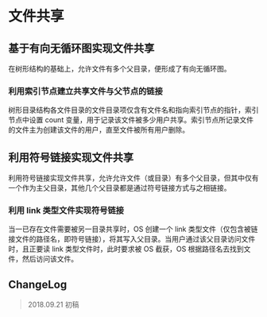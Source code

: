 # 文件共享

## 基于有向无循环图实现文件共享

在树形结构的基础上，允许文件有多个父目录，便形成了有向无循环图。

### 利用索引节点建立共享文件与父节点的链接

树形目录结构各文件目录的文件目录项仅含有文件名和指向索引节点的指针，索引节点中设置 count 变量，用于记录该文件被多少用户共享。索引节点所记录文件的文件主为创建该文件的用户，直至文件被所有用户删除。

## 利用符号链接实现文件共享

利用符号链接实现文件共享，允许允许文件（或目录）有多个父目录，但其中仅有一个作为主父目录，其他几个父目录都是通过符号链接方式与之相链接。

### 利用 link 类型文件实现符号链接

当一已存在文件需要被另一目录共享时，OS 创建一个 link 类型文件（仅包含被链接文件的路径名，即符号链接），将其写入父目录。当用户通过该父目录访问文件时，且正要读 link 类型文件时，此时要求被 OS 截获，OS 根据路径名去找到文件，然后访问该文件。

## ChangeLog

> 2018.09.21 初稿